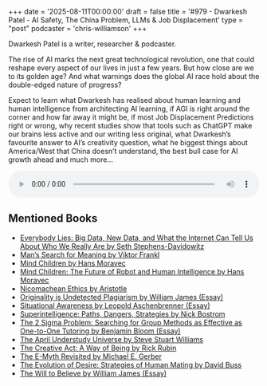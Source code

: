 +++
date = '2025-08-11T00:00:00'
draft = false
title = '#979 - Dwarkesh Patel - AI Safety, The China Problem, LLMs & Job Displacement'
type = "post"
podcaster = 'chris-williamson'
+++

Dwarkesh Patel is a writer, researcher & podcaster.

The rise of AI marks the next great technological revolution, one that could reshape every aspect of our lives in just a few years. But how close are we to its golden age? And what warnings does the global AI race hold about the double-edged nature of progress?

Expect to learn what Dwarkesh has realised about human learning and human intelligence from architecting AI learning, if AGI is right around the corner and how far away it might be, if most Job Displacement Predictions right or wrong, why recent studies show that tools such as ChatGPT make our brains less active and our writing less original, what Dwarkesh’s favourite answer to AI’s creativity question, what he biggest things about America/West that China doesn’t understand, the best bull case for AI growth ahead and much more…

<audio controls style="width: 100%; max-width: 800px;">
  <source src="https://pdst.fm/e/chrt.fm/track/G454/prfx.byspotify.com/e/traffic.megaphone.fm/SIXMSB3079570546.mp3?updated=1754863498" type="audio/mpeg">
  Your browser does not support the audio element.
</audio>

## Mentioned Books

- [Everybody Lies: Big Data, New Data, and What the Internet Can Tell Us About Who We Really Are by Seth Stephens-Davidowitz](https://www.amazon.com/s?k=Everybody+Lies:+Big+Data,+New+Data,+and+What+the+Internet+Can+Tell+Us+About+Who+We+Really+Are+by+Seth+Stephens-Davidowitz&tag=podcaststoboo-20)
- [Man’s Search for Meaning by Viktor Frankl](https://www.amazon.com/s?k=Man’s+Search+for+Meaning+by+Viktor+Frankl&tag=podcaststoboo-20)
- [Mind Children by Hans Moravec](https://www.amazon.com/s?k=Mind+Children+by+Hans+Moravec&tag=podcaststoboo-20)
- [Mind Children: The Future of Robot and Human Intelligence by Hans Moravec](https://www.amazon.com/s?k=Mind+Children:+The+Future+of+Robot+and+Human+Intelligence+by+Hans+Moravec&tag=podcaststoboo-20)
- [Nicomachean Ethics by Aristotle](https://www.amazon.com/s?k=Nicomachean+Ethics+by+Aristotle&tag=podcaststoboo-20)
- [Originality is Undetected Plagiarism by William James (Essay)](https://www.amazon.com/s?k=Originality+is+Undetected+Plagiarism+by+William+James+(Essay)&tag=podcaststoboo-20)
- [Situational Awareness by Leopold Aschenbrenner (Essay)](https://www.amazon.com/s?k=Situational+Awareness+by+Leopold+Aschenbrenner+(Essay)&tag=podcaststoboo-20)
- [Superintelligence: Paths, Dangers, Strategies by Nick Bostrom](https://www.amazon.com/s?k=Superintelligence:+Paths,+Dangers,+Strategies+by+Nick+Bostrom&tag=podcaststoboo-20)
- [The 2 Sigma Problem: Searching for Group Methods as Effective as One-to-One Tutoring by Benjamin Bloom (Essay)](https://www.amazon.com/s?k=The+2+Sigma+Problem:+Searching+for+Group+Methods+as+Effective+as+One-to-One+Tutoring+by+Benjamin+Bloom+(Essay)&tag=podcaststoboo-20)
- [The April Understudy Universe by Steve Stuart Williams](https://www.amazon.com/s?k=The+April+Understudy+Universe+by+Steve+Stuart+Williams&tag=podcaststoboo-20)
- [The Creative Act: A Way of Being by Rick Rubin](https://www.amazon.com/s?k=The+Creative+Act:+A+Way+of+Being+by+Rick+Rubin&tag=podcaststoboo-20)
- [The E-Myth Revisited by Michael E. Gerber](https://www.amazon.com/s?k=The+E-Myth+Revisited+by+Michael+E.+Gerber&tag=podcaststoboo-20)
- [The Evolution of Desire: Strategies of Human Mating by David Buss](https://www.amazon.com/s?k=The+Evolution+of+Desire:+Strategies+of+Human+Mating+by+David+Buss&tag=podcaststoboo-20)
- [The Will to Believe by William James (Essay)](https://www.amazon.com/s?k=The+Will+to+Believe+by+William+James+(Essay)&tag=podcaststoboo-20)